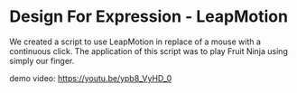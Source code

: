 # Design For Expression - LeapMotion

We created a script to use LeapMotion in replace of a mouse with a continuous click. The application of this script was to play Fruit Ninja using simply our finger.

demo video: https://youtu.be/ypb8_VyHD_0
